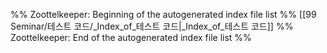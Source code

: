 %% Zoottelkeeper: Beginning of the autogenerated index file list  %%
 [[99 Seminar/테스트 코드/_Index_of_테스트 코드|_Index_of_테스트 코드]]
%% Zoottelkeeper: End of the autogenerated index file list  %%
